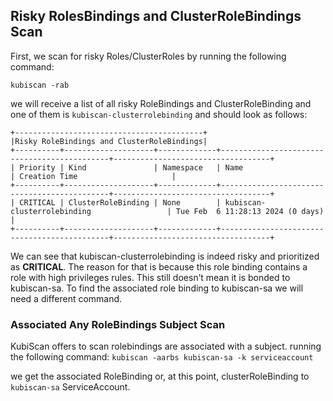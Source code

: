 ## Risky RolesBindings and ClusterRoleBindings Scan

First, we scan for risky Roles/ClusterRoles by running the following command:

`kubiscan -rab`


we will receive a list of all risky RoleBindings and ClusterRoleBinding and one of them is `kubiscan-clusterrolebinding` and should look as follows:
```
+------------------------------------------+
|Risky RoleBindings and ClusterRoleBindings|
+----------+--------------------+-------------+---------------------------------------------+-----------------------------------+
| Priority | Kind               | Namespace   | Name                                        | Creation Time                     |
+----------+--------------------+-------------+---------------------------------------------+-----------------------------------+
| CRITICAL | ClusterRoleBinding | None        | kubiscan-clusterrolebinding                 | Tue Feb  6 11:28:13 2024 (0 days) |
+----------+--------------------+-------------+---------------------------------------------+-----------------------------------+
```

We can see that kubiscan-clusterrolebinding is indeed risky and prioritized as **CRITICAL**. The reason for that is because this role binding contains a role with high privileges rules. This still doesn’t mean it is bonded to kubiscan-sa. To find the associated role binding to kubiscan-sa we will need a different command.

### Associated Any RoleBindings Subject Scan

KubiScan offers to scan rolebindings are associated with a subject.
running the following command:
`kubiscan -aarbs kubiscan-sa -k serviceaccount`

we get the associated RoleBinding or, at this point, clusterRoleBinding to `kubiscan-sa` ServiceAccount.
